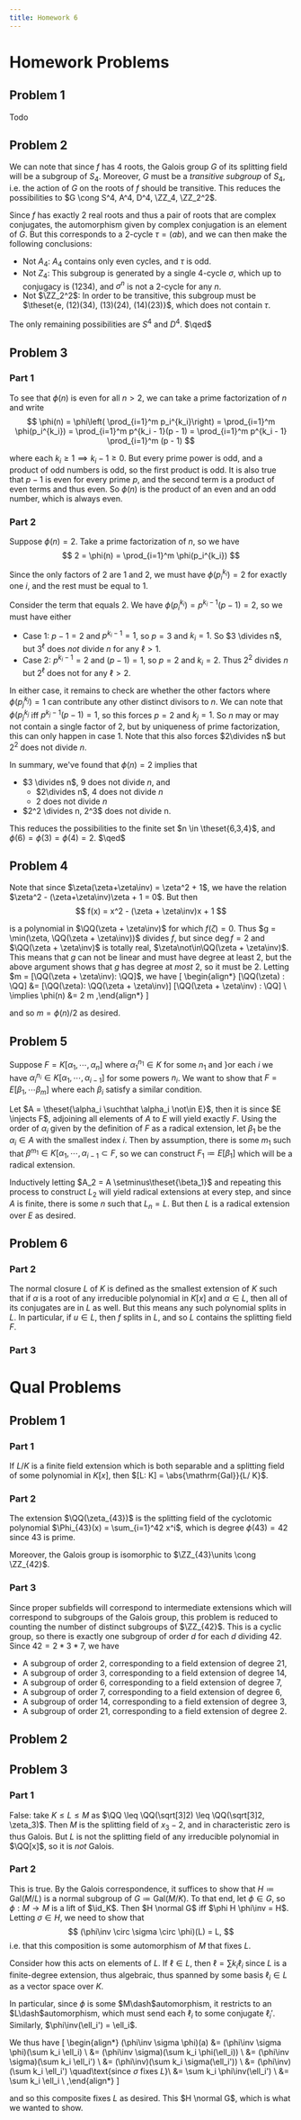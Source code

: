 ```yaml
---
title: Homework 6
---
```


# Homework Problems

## Problem 1
Todo

## Problem 2
We can note that since $f$ has 4 roots, the Galois group $G$ of its splitting field will be a subgroup of $S_4$.
Moreover, $G$ must be a *transitive subgroup* of $S_4$, i.e. the action of $G$ on the roots of $f$ should be transitive.
This reduces the possibilities to $G \cong S^4, A^4, D^4, \ZZ_4, \ZZ_2^2$.

Since $f$ has exactly 2 real roots and thus a pair of roots that are complex conjugates, the automorphism given by complex conjugation is an element of $G$.
But this corresponds to a 2-cycle $\tau = (ab)$, and we can then make the following conclusions:

- Not $A_4$: $A_4$ contains only even cycles, and $\tau$ is odd.
- Not $Z_4$: This subgroup is generated by a single 4-cycle $\sigma$, which up to conjugacy is $(1234)$, and $\sigma^n$ is not a 2-cycle for any $n$.
- Not $\ZZ_2^2$: In order to be transitive, this subgroup must be $\theset{e, (12)(34), (13)(24), (14)(23)}$, which does not contain $\tau$.

The only remaining possibilities are $S^4$ and $D^4$. $\qed$

## Problem 3

### Part 1

To see that $\phi(n)$ is even for all $n>2$, we can take a prime factorization of $n$ and write
$$
\phi(n) = \phi\left( \prod_{i=1}^m p_i^{k_i}\right) = \prod_{i=1}^m \phi(p_i^{k_i}) = \prod_{i=1}^m p^{k_i - 1}(p - 1) = \prod_{i=1}^m p^{k_i - 1} \prod_{i=1}^m (p - 1)
$$

where each $k_i \geq 1 \implies k_i-1 \geq 0$. But every prime power is odd, and a product of odd numbers is odd, so the first product is odd.
It is also true that $p-1$ is even for every prime $p$, and the second term is a product of even terms and thus even.
So $\phi(n)$ is the product of an even and an odd number, which is always even.


### Part 2
Suppose $\phi(n) = 2$. Take a prime factorization of $n$, so we have
$$
2 = \phi(n) = \prod_{i=1}^m \phi(p_i^{k_i}) 
$$

Since the only factors of 2 are 1 and 2, we must have $\phi(p_i^{k_i}) = 2$ for exactly one $i$, and the rest must be equal to 1.

Consider the term that equals 2. We have $\phi(p_i^{k_i}) = p^{k_i - 1}(p-1) = 2$, so we must have either

- Case 1: $p-1 = 2$ and $p^{k_i - 1} = 1$, so $p=3$ and $k_i = 1$. So $3 \divides n$, but $3^\ell$ does *not* divide $n$ for any $\ell > 1$.
- Case 2: $p^{k_i - 1} = 2$ and $(p-1) = 1$, so $p=2$ and $k_i = 2$. Thus $2^2$ divides $n$ but $2^\ell$ does not for any $\ell > 2$.

In either case, it remains to check are whether the other factors where $\phi(p_j^{k_j}) = 1$ can contribute any other distinct divisors to $n$.
We can note that $\phi(p_j^{k_j}$ iff $p^{k_j-1}(p-1) = 1$, so this forces $p=2$ and $k_j = 1$. So $n$ may or may not contain a single factor of 2, but by uniqueness of prime factorization, this can only happen in case 1.
Note that this also forces $2\divides n$ but $2^2$ does not divide $n$.

In summary, we've found that $\phi(n) = 2$ implies that 

- $3 \divides n$, 9 does not divide $n$, and
  - $2\divides n$, 4 does not divide $n$
  - $2$ does not divide $n$
- $2^2 \divides n, 2^3$ does not divide n.

This reduces the possibilities to the finite set $n \in \theset{6,3,4}$, and $\phi(6) = \phi(3) = \phi(4) = 2$. $\qed$

## Problem 4

Note that since $\zeta(\zeta+\zeta\inv) = \zeta^2 + 1$, we have the relation $\zeta^2  - (\zeta+\zeta\inv)\zeta + 1 = 0$. But then
$$
f(x) = x^2 - (\zeta + \zeta\inv)x + 1
$$

is a polynomial in $\QQ(\zeta + \zeta\inv)$ for which $f(\zeta) = 0$. 
Thus $g = \min(\zeta, \QQ(\zeta + \zeta\inv))$ divides $f$, but since $\deg f = 2$ and $\QQ(\zeta + \zeta\inv)$ is totally real, $\zeta\not\in\QQ(\zeta + \zeta\inv)$.
This means that $g$ can not be linear and must have degree at least 2, but the above argument shows that $g$ has degree at *most* 2, so it must be 2.
Letting $m = [\QQ(\zeta + \zeta\inv): \QQ]$, we have
\[
\begin{align*}
[\QQ(\zeta) : \QQ] &= [\QQ(\zeta): \QQ(\zeta + \zeta\inv)] [\QQ(\zeta + \zeta\inv) : \QQ] \\
\implies \phi(n) &= 2 m
,\end{align*}
\]

and so $m = \phi(n)/2$ as desired.

## Problem 5

Suppose $F = K[\alpha_1, \cdots, \alpha_n]$ where $\alpha_1^{n_1} \in K$ for some $n_1$ and }or each $i$ we have $\alpha_i^{n_i} \in K[\alpha_1, \cdots, \alpha_{i-1}]$ for some powers $n_i$.
We want to show that $F = E[\beta_1, \cdots \beta_m]$ where each $\beta_i$ satisfy a similar condition.

Let $A = \theset{\alpha_i \suchthat \alpha_i \not\in E}$, then it is since $E \injects F$, adjoining all elements of $A$ to $E$ will yield exactly $F$.
Using the order of $\alpha_i$ given by the definition of $F$ as a radical extension, let $\beta_1$ be the $\alpha_i \in A$ with the smallest index $i$.
Then by assumption, there is some $m_1$ such that $\beta^{m_1} \in K[\alpha_1, \cdots, \alpha_{i-1} \subset F$, so we can construct $F_1 \coloneqq E[\beta_1]$ which will be a radical extension.

Inductively letting $A_2 = A \setminus\theset{\beta_1}$ and repeating this process to construct $L_2$ will yield radical extensions at every step, and since $A$ is finite,
there is some $n$ such that $L_n = L$. But then $L$ is a radical extension over $E$ as desired.


## Problem 6

### Part 2

The normal closure $L$ of $K$ is defined as the smallest extension of $K$ such that if $\alpha$ is a root of any irreducible polynomial in $K[x]$ and $\alpha \in L$, then all of its conjugates are in $L$ as well.
But this means any such polynomial splits in $L$. 
In particular, if $u\in L$, then $f$ splits in $L$, and so $L$ contains the splitting field $F$.

### Part 3


# Qual Problems

## Problem 1

### Part 1
If $L/K$ is a finite field extension which is both separable and a splitting field of some polynomial in $K[x]$, then $[L: K] = \abs{\mathrm{Gal}}{L/ K}$.

### Part 2

The extension $\QQ(\zeta_{43})$ is the splitting field of the cyclotomic polynomial $\Phi_{43}(x) = \sum_{i=1}^42 x^i$, which is degree $\phi(43) = 42$ since $43$ is prime.

Moreover, the Galois group is isomorphic to $\ZZ_{43}\units \cong \ZZ_{42}$.

### Part 3

Since proper subfields will correspond to intermediate extensions which will correspond to subgroups of the Galois group, this problem is reduced to counting the number of distinct subgroups of $\ZZ_{42}$.
This is a cyclic group, so there is exactly one subgroup of order $d$ for each $d$ dividing 42. Since $42 = 2*3*7$, we have

- A subgroup of order 2, corresponding to a field extension of degree 21,
- A subgroup of order 3, corresponding to a field extension of degree 14,
- A subgroup of order 6, corresponding to a field extension of degree 7,
- A subgroup of order 7, corresponding to a field extension of degree 6,
- A subgroup of order 14, corresponding to a field extension of degree 3,
- A subgroup of order 21, corresponding to a field extension of degree 2.

## Problem 2

## Problem 3

### Part 1

False: take $K \leq L \leq M$ as $\QQ \leq \QQ(\sqrt[3]2) \leq \QQ(\sqrt[3]2, \zeta_3)$. 
Then $M$ is the splitting field of $x_3-2$, and in characteristic zero is thus Galois.
But $L$ is not the splitting field of any irreducible polynomial in $\QQ[x]$, so it is *not* Galois.

### Part 2

This is true. By the Galois correspondence, it suffices to show that $H \coloneqq \mathrm{Gal}(M/L)$ is a normal subgroup of $G \coloneqq \mathrm{Gal}(M/ K)$. 
To that end, let $\phi \in G$, so $\phi: M \to M$ is a lift of $\id_K$. 
Then $H \normal G$ iff $\phi H \phi\inv = H$.
Letting $\sigma \in H$, we need to show that 
$$
(\phi\inv \circ \sigma \circ \phi)(L) = L,
$$ 
i.e. that this composition is some automorphism of $M$ that fixes $L$.

Consider how this acts on elements of $L$. If $\ell \in L$, then $\ell = \sum k_i \ell_i$ since $L$ is a finite-degree extension, thus algebraic, thus spanned by some basis $\ell_i \in L$ as a vector space over $K$.

In particular, since $\phi$ is some $M\dash$automorphism, it restricts to an $L\dash$automorphism, which must send each $\ell_i$ to some conjugate $\ell_i'$.
Similarly, $\phi\inv(\ell_i') = \ell_i$.

We thus have 
\[
\begin{align*}
(\phi\inv \sigma \phi)(a) &=
(\phi\inv \sigma \phi)(\sum k_i \ell_i) \\
&= (\phi\inv \sigma)(\sum k_i \phi(\ell_i)) \\
&= (\phi\inv \sigma)(\sum k_i \ell_i') \\
&= (\phi\inv)(\sum k_i \sigma(\ell_i')) \\
&= (\phi\inv)(\sum k_i \ell_i') \quad\text{since $\sigma$ fixes $L$}\\
&= \sum k_i \phi\inv(\ell_i') \\
&= \sum k_i \ell_i \\
,\end{align*}
\]

and so this composite fixes $L$ as desired. This $H \normal G$, which is what we wanted to show.
